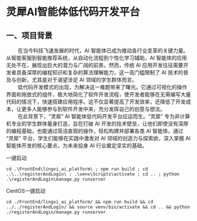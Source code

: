 # 灵犀AI智能体低代码开发平台

## 一、项目背景
$\qquad$在当今科技飞速发展的时代，AI 智能体已成为推动各行业变革的关键力量。从智能客服到智能推荐系统，从自动化流程到个性化学习辅助，AI 智能体的应用无处不在，展现出巨大的潜力与广阔的前景。然而，传统 AI 应用开发往往需要开发者具备深厚的编程知识和复杂的算法理解能力，这一高门槛限制了 AI 技术的普及与创新，尤其是对于渴望涉足 AI 领域的学生群体而言。\
$\qquad$低代码开发模式的出现，为解决这一难题带来了曙光。它通过可视化的操作界面和拖放式的组件，极大地简化了软件开发流程，使开发者能够在无需编写大量代码的情况下，快速搭建应用程序。这不仅显著提高了开发效率，还降低了开发成本，让更多人能够参与到软件开发中来，充分发挥自己的创意与想法。\
$\qquad$在此背景下，“灵犀” AI 智能体低代码开发平台应运而生。“灵犀” 专为非计算机专业的学生群体量身打造，旨在打破 AI 开发的技术壁垒，让他们即使没有深厚的编程基础，也能通过简洁直观的操作，轻松构建并部署各类 AI 智能体。通过 “灵犀” 平台，学生们能够在实践中激发对 AI 领域的创造力与探索欲，深入掌握 AI 智能体开发的核心要点，为未来投身 AI 行业奠定坚实的基础。

一键启动
```
cd .\FrontEnd\lingxi_ai_platform\ ; npm run build ; cd ..\..\registerAndLogin\ ; .\venv\Scripts\activate ; cd .. ; python .\registerAndLogin\manage.py runserver
```

CentOS一键启动
```
cd ./FrontEnd/lingxi_ai_platform/ && npm run build && cd ../../registerAndLogin/ && source venv/bin/activate && cd .. && python ./registerAndLogin/manage.py runserver
```